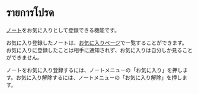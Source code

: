 # รายการโปรด

[ノート](./note)をお気に入りとして登録できる機能です。

お気に入り登録したノートは、[お気に入りページ](x-mi-web://my/favorites)で一覧することができます。
お気に入りに登録したことは相手に通知されず、お気に入りは自分しか見ることができません。

ノートをお気に入り登録するには、ノートメニューの「お気に入り」を押します。お気に入り解除するには、ノートメニューの「お気に入り解除」を押します。
